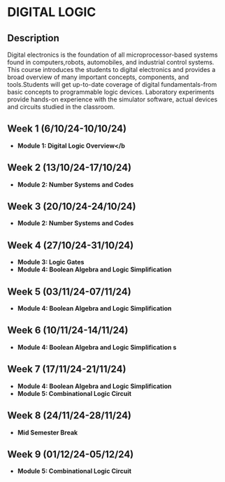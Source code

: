 <h1>DIGITAL LOGIC</h1>

<h2>Description</h2>
Digital electronics is the foundation of all microprocessor-based systems found in computers,robots, automobiles, and industrial control systems. This course introduces the students to digital electronics and provides a broad overview of many important concepts, components, and tools.Students will get up-to-date coverage of digital fundamentals-from basic concepts to
programmable logic devices. Laboratory experiments provide hands-on experience with the simulator software, actual devices and circuits studied in the classroom.
<br />


<h2>Week 1 (6/10/24-10/10/24)</h2>

- <b>Module 1: Digital Logic Overview</b
  

<h2>Week 2 (13/10/24-17/10/24)</h2>

- <b>Module 2: Number Systems and Codes</b>

<h2>Week 3 (20/10/24-24/10/24)</h2>

- <b>Module 2: Number Systems and Codes</b>

<h2>Week 4 (27/10/24-31/10/24)</h2>

- <b>Module 3: Logic Gates</b>
- <b>Module 4: Boolean Algebra and Logic Simplification </b>

<h2>Week 5 (03/11/24-07/11/24)</h2>

- <b>Module 4: Boolean Algebra and Logic Simplification</b>

<h2>Week 6 (10/11/24-14/11/24)</h2>

- <b>Module 4: Boolean Algebra and Logic Simplification s</b>


<h2>Week 7 (17/11/24-21/11/24)</h2>

- <b>Module 4: Boolean Algebra and Logic Simplification</b>
- <b>Module 5: Combinational Logic Circuit</b>


<h2>Week 8 (24/11/24-28/11/24)</h2>

- <b>Mid Semester Break</b> 

<h2>Week 9 (01/12/24-05/12/24)</h2>

- <b>Module 5: Combinational Logic Circuit </b>


